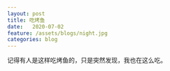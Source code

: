 ```yaml
---
layout: post
title: 吃烤鱼
date:   2020-07-02
feature: /assets/blogs/night.jpg
categories: blog
---
```


记得有人是这样吃烤鱼的，只是突然发现，我也在这么吃。









